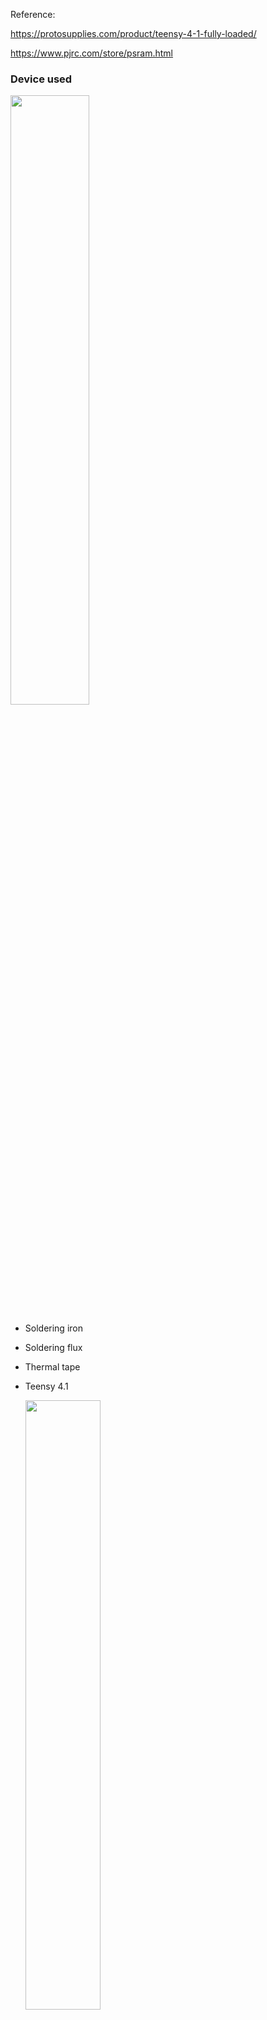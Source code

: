 Reference:

https://protosupplies.com/product/teensy-4-1-fully-loaded/

https://www.pjrc.com/store/psram.html

### Device used

  <img src="https://github.com/MartinRGB/MCU-SBC-Note/assets/7036706/121d95c0-0a1c-4c41-8781-4cb309207a17" width="50%" height="50%">

- Soldering iron
- Soldering flux
- Thermal tape
- Teensy 4.1
  
  <img src="https://github.com/MartinRGB/MCU-SBC-Note/assets/7036706/29c07168-2092-46e2-9258-6e9608f21e98" width="50%" height="50%">

- PSRAM Chips(Choose one of them)

  <img src="https://github.com/MartinRGB/MCU-SBC-Note/assets/7036706/442506ff-4bf8-4cf0-9aea-acea4dca6bdb" width="50%" height="50%">
  
  - Lyontek LY68L6400S(Not work for me)
  - ESP PSRAM64H
  - AP 6404L-3SQR

### Steps


- uses thermal tape to act as a temporary solder mask on Teensy board.

  <img src="https://github.com/MartinRGB/MCU-SBC-Note/assets/7036706/51df1366-cfd5-4ede-a785-ee700affa9f5" width="50%" height="50%">
  
- added some solder flux gel on top of the pads.
  
  <img src="https://github.com/MartinRGB/MCU-SBC-Note/assets/7036706/a1afdb37-d79a-47c0-9f89-61bc3bd2891f" width="50%" height="50%">

- Soldering

  <img src="https://github.com/MartinRGB/MCU-SBC-Note/assets/7036706/1332c469-77d5-4d3c-971b-d53129596ad0" width="50%" height="50%">

### Test:

- use PaulStoffregen's arduino test sketch —— [teensy41_psram_memtest](https://github.com/PaulStoffregen/teensy41_psram_memtest)

```c
extern "C" uint8_t external_psram_size;

bool memory_ok = false;
uint32_t *memory_begin, *memory_end;

bool check_fixed_pattern(uint32_t pattern);
bool check_lfsr_pattern(uint32_t seed);

void setup()
{
	while (!Serial) ; // wait
	pinMode(13, OUTPUT);
	uint8_t size = external_psram_size;
	Serial.printf("EXTMEM Memory Test, %d Mbyte\n", size);
	if (size == 0) return;
	const float clocks[4] = {396.0f, 720.0f, 664.62f, 528.0f};
	const float frequency = clocks[(CCM_CBCMR >> 8) & 3] / (float)(((CCM_CBCMR >> 29) & 7) + 1);
	Serial.printf(" CCM_CBCMR=%08X (%.1f MHz)\n", CCM_CBCMR, frequency);
	memory_begin = (uint32_t *)(0x70000000);
	memory_end = (uint32_t *)(0x70000000 + size * 1048576);
	elapsedMillis msec = 0;
	if (!check_fixed_pattern(0x5A698421)) return;
	if (!check_lfsr_pattern(2976674124ul)) return;
	if (!check_lfsr_pattern(1438200953ul)) return;
	if (!check_lfsr_pattern(3413783263ul)) return;
	if (!check_lfsr_pattern(1900517911ul)) return;
	if (!check_lfsr_pattern(1227909400ul)) return;
	if (!check_lfsr_pattern(276562754ul)) return;
	if (!check_lfsr_pattern(146878114ul)) return;
	if (!check_lfsr_pattern(615545407ul)) return;
	if (!check_lfsr_pattern(110497896ul)) return;
	if (!check_lfsr_pattern(74539250ul)) return;
	if (!check_lfsr_pattern(4197336575ul)) return;
	if (!check_lfsr_pattern(2280382233ul)) return;
	if (!check_lfsr_pattern(542894183ul)) return;
	if (!check_lfsr_pattern(3978544245ul)) return;
	if (!check_lfsr_pattern(2315909796ul)) return;
	if (!check_lfsr_pattern(3736286001ul)) return;
	if (!check_lfsr_pattern(2876690683ul)) return;
	if (!check_lfsr_pattern(215559886ul)) return;
	if (!check_lfsr_pattern(539179291ul)) return;
	if (!check_lfsr_pattern(537678650ul)) return;
	if (!check_lfsr_pattern(4001405270ul)) return;
	if (!check_lfsr_pattern(2169216599ul)) return;
	if (!check_lfsr_pattern(4036891097ul)) return;
	if (!check_lfsr_pattern(1535452389ul)) return;
	if (!check_lfsr_pattern(2959727213ul)) return;
	if (!check_lfsr_pattern(4219363395ul)) return;
	if (!check_lfsr_pattern(1036929753ul)) return;
	if (!check_lfsr_pattern(2125248865ul)) return;
	if (!check_lfsr_pattern(3177905864ul)) return;
	if (!check_lfsr_pattern(2399307098ul)) return;
	if (!check_lfsr_pattern(3847634607ul)) return;
	if (!check_lfsr_pattern(27467969ul)) return;
	if (!check_lfsr_pattern(520563506ul)) return;
	if (!check_lfsr_pattern(381313790ul)) return;
	if (!check_lfsr_pattern(4174769276ul)) return;
	if (!check_lfsr_pattern(3932189449ul)) return;
	if (!check_lfsr_pattern(4079717394ul)) return;
	if (!check_lfsr_pattern(868357076ul)) return;
	if (!check_lfsr_pattern(2474062993ul)) return;
	if (!check_lfsr_pattern(1502682190ul)) return;
	if (!check_lfsr_pattern(2471230478ul)) return;
	if (!check_lfsr_pattern(85016565ul)) return;
	if (!check_lfsr_pattern(1427530695ul)) return;
	if (!check_lfsr_pattern(1100533073ul)) return;
	if (!check_fixed_pattern(0x55555555)) return;
	if (!check_fixed_pattern(0x33333333)) return;
	if (!check_fixed_pattern(0x0F0F0F0F)) return;
	if (!check_fixed_pattern(0x00FF00FF)) return;
	if (!check_fixed_pattern(0x0000FFFF)) return;
	if (!check_fixed_pattern(0xAAAAAAAA)) return;
	if (!check_fixed_pattern(0xCCCCCCCC)) return;
	if (!check_fixed_pattern(0xF0F0F0F0)) return;
	if (!check_fixed_pattern(0xFF00FF00)) return;
	if (!check_fixed_pattern(0xFFFF0000)) return;
	if (!check_fixed_pattern(0xFFFFFFFF)) return;
	if (!check_fixed_pattern(0x00000000)) return;
	Serial.printf(" test ran for %.2f seconds\n", (float)msec / 1000.0f);
	Serial.println("All memory tests passed :-)");
	memory_ok = true;
}

bool fail_message(volatile uint32_t *location, uint32_t actual, uint32_t expected)
{
	Serial.printf(" Error at %08X, read %08X but expected %08X\n",
		(uint32_t)location, actual, expected);
	return false;
}

// fill the entire RAM with a fixed pattern, then check it
bool check_fixed_pattern(uint32_t pattern)
{
	volatile uint32_t *p;
	Serial.printf("testing with fixed pattern %08X\n", pattern);
	for (p = memory_begin; p < memory_end; p++) {
		*p = pattern;
	}
	arm_dcache_flush_delete((void *)memory_begin,
		(uint32_t)memory_end - (uint32_t)memory_begin);
	for (p = memory_begin; p < memory_end; p++) {
		uint32_t actual = *p;
		if (actual != pattern) return fail_message(p, actual, pattern);
	}
	return true;
}

// fill the entire RAM with a pseudo-random sequence, then check it
bool check_lfsr_pattern(uint32_t seed)
{
	volatile uint32_t *p;
	uint32_t reg;

	Serial.printf("testing with pseudo-random sequence, seed=%u\n", seed);
	reg = seed;
	for (p = memory_begin; p < memory_end; p++) {
		*p = reg;
		for (int i=0; i < 3; i++) {
			// https://en.wikipedia.org/wiki/Xorshift
			reg ^= reg << 13;
			reg ^= reg >> 17;
			reg ^= reg << 5;
		}
	}
	arm_dcache_flush_delete((void *)memory_begin,
		(uint32_t)memory_end - (uint32_t)memory_begin);
	reg = seed;
	for (p = memory_begin; p < memory_end; p++) {
		uint32_t actual = *p;
		if (actual != reg) return fail_message(p, actual, reg);
		//Serial.printf(" reg=%08X\n", reg);
		for (int i=0; i < 3; i++) {
			reg ^= reg << 13;
			reg ^= reg >> 17;
			reg ^= reg << 5;
		}
	}
	return true;
}

void loop()
{
	digitalWrite(13, HIGH);
	delay(100);
	if (!memory_ok) digitalWrite(13, LOW); // rapid blink if any test fails
	delay(100);
}
```

- https://arduino.stackexchange.com/questions/81253/teensy4-1-with-2x-8mb-psram-chips-external-psram-size-0-but-extmem-char-works

- https://protosupplies.com/learn/prototyping-system-for-teensy-4-1-working-with-teensy-4-1-memory/

```c
//===============================================================================
//  Find Optional Memory Chips on Teensy 4.1
//===============================================================================
#include "LittleFS.h"
extern "C" uint8_t external_psram_size;

//===============================================================================
//  Initialization
//===============================================================================
void setup() {
  Serial.begin(115200);       //Initialize USB serial port to computer

  // Check for PSRAM chip(s) installed
  uint8_t size = external_psram_size;
  Serial.printf("PSRAM Memory Size = %d Mbyte\n", size);
  if (size == 0) {
    Serial.println ("No PSRAM Installed");
  }

// Check for either NOR or NAND Flash chip installed
  LittleFS_QSPIFlash myfs_NOR;    // NOR FLASH
  LittleFS_QPINAND myfs_NAND;      // NAND FLASH 1Gb

  // Check for NOR Flash chip installed
  if (myfs_NOR.begin()) {
    Serial.printf("NOR Flash Memory Size = %d Mbyte / ", myfs_NOR.totalSize() / 1048576);
    Serial.printf("%d Mbit\n", myfs_NOR.totalSize() / 131072);
  }
  // Check for NAND Flash chip installed
  else if (myfs_NAND.begin()) {
    Serial.printf("NAND Flash Memory Size =  %d bytes / ", myfs_NAND.totalSize());
    Serial.printf("%d Mbyte / ", myfs_NAND.totalSize() / 1048576);
    Serial.printf("%d Gbit\n", myfs_NAND.totalSize() * 8 / 1000000000);
  }
  else {
    Serial.printf("No Flash Installed\n");
  }
}
void loop() {
  // put your main code here, to run repeatedly:

}
```

